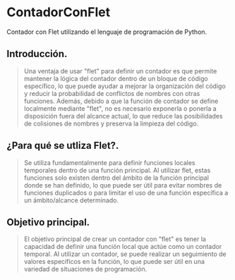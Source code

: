 # ContadorConFlet
Contador con Flet utilizando el lenguaje de programación de Python.
## **Introducción.**
> Una ventaja de usar "flet" para definir un contador es que permite mantener la lógica del contador dentro de un bloque de código específico, lo que puede ayudar a mejorar la organización del código y reducir la probabilidad de conflictos de nombres con otras funciones. Además, debido a que la función de contador se define localmente mediante "flet", no es necesario exponerla o ponerla a disposición fuera del alcance actual, lo que reduce las posibilidades de colisiones de nombres y preserva la limpieza del código.
## **¿Para qué se utliza Flet?.**
> Se utiliza fundamentalmente para definir funciones locales temporales dentro de una función principal. Al utilizar flet, estas funciones solo existen dentro del ámbito de la función principal donde se han definido, lo que puede ser útil para evitar nombres de funciones duplicados o para limitar el uso de una función específica a un ámbito/alcance determinado.
## **Objetivo principal.**
> El objetivo principal de crear un contador con "flet" es tener la capacidad de definir una función local que actúe como un contador temporal.  Al utilizar un contador, se puede realizar un seguimiento de valores específicos en la función, lo que puede ser útil en una variedad de situaciones de programación. 
